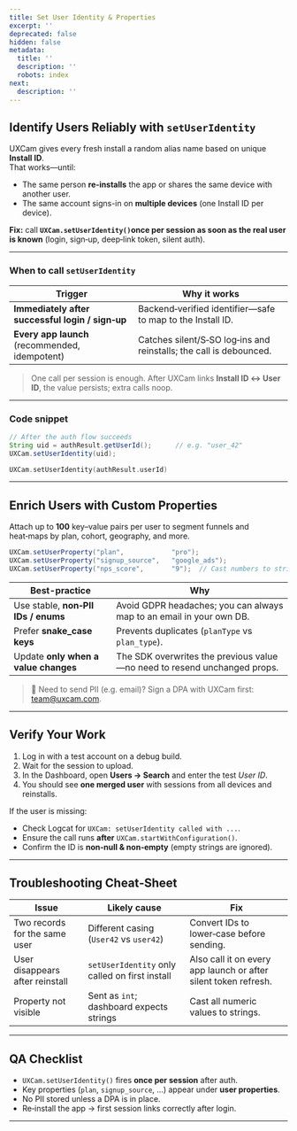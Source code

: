 ```yaml
---
title: Set User Identity & Properties
excerpt: ''
deprecated: false
hidden: false
metadata:
  title: ''
  description: ''
  robots: index
next:
  description: ''
---
```

## Identify Users Reliably with `setUserIdentity`

UXCam gives every fresh install a random alias name based on unique **Install ID**.\
That works—until:

* The same person **re-installs** the app or shares the same device with another user.
* The same account signs-in on **multiple devices** (one Install ID per device).

**Fix:** call **`UXCam.setUserIdentity()`once per session as soon as the real user is known** (login, sign‑up, deep‑link token, silent auth).

***

### When to call `setUserIdentity`

| Trigger                                          | Why it works                                                       |
| ------------------------------------------------ | ------------------------------------------------------------------ |
| **Immediately after successful login / sign‑up** | Backend‑verified identifier—safe to map to the Install ID.         |
| **Every app launch** (recommended, idempotent)   | Catches silent/S‑SO log‑ins and reinstalls; the call is debounced. |

> One call per session is enough. After UXCam links **Install ID ↔︎ User ID**, the value persists; extra calls noop.

***

### Code snippet

```java
// After the auth flow succeeds
String uid = authResult.getUserId();      // e.g. "user_42"
UXCam.setUserIdentity(uid);
```

```kotlin
UXCam.setUserIdentity(authResult.userId)
```

***

## Enrich Users with Custom Properties

Attach up to **100** key–value pairs per user to segment funnels and heat‑maps by plan, cohort, geography, and more.

```java
UXCam.setUserProperty("plan",            "pro");
UXCam.setUserProperty("signup_source",   "google_ads");
UXCam.setUserProperty("nps_score",       "9");  // Cast numbers to strings
```

| **Best-practice**                    | **Why**                                                                  |
| ------------------------------------ | ------------------------------------------------------------------------ |
| Use stable, **non‑PII IDs / enums**  | Avoid GDPR headaches; you can always map to an email in your own DB.     |
| Prefer **snake\_case keys**          | Prevents duplicates (`planType` vs `plan_type`).                         |
| Update **only when a value changes** | The SDK overwrites the previous value—no need to resend unchanged props. |

> 🚧 Need to send PII (e.g. email)? Sign a DPA with UXCam first: [team@uxcam.com](mailto:team@uxcam.com).

***

## Verify Your Work

1. Log in with a test account on a debug build.
2. Wait for the session to upload.
3. In the Dashboard, open **Users → Search** and enter the test *User ID*.
4. You should see **one merged user** with sessions from all devices and reinstalls.

If the user is missing:

* Check Logcat for `UXCam: setUserIdentity called with ...`.
* Ensure the call runs **after** `UXCam.startWithConfiguration()`.
* Confirm the ID is **non‑null & non‑empty** (empty strings are ignored).

***

## Troubleshooting Cheat‑Sheet

| Issue                           | Likely cause                                   | Fix                                                             |
| ------------------------------- | ---------------------------------------------- | --------------------------------------------------------------- |
| Two records for the same user   | Different casing (`User42` vs `user42`)        | Convert IDs to lower‑case before sending.                       |
| User disappears after reinstall | `setUserIdentity` only called on first install | Also call it on every app launch or after silent token refresh. |
| Property not visible            | Sent as `int`; dashboard expects strings       | Cast all numeric values to strings.                             |

***

## QA Checklist

* `UXCam.setUserIdentity()` fires **once per session** after auth.
* Key properties (`plan`, `signup_source`, …) appear under **user properties**.
* No PII stored unless a DPA is in place.
* Re‑install the app → first session links correctly after login.

***